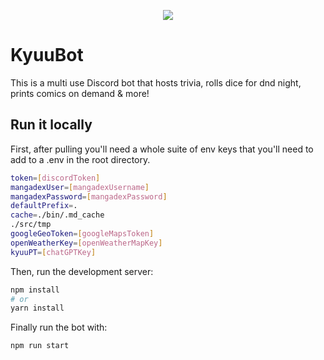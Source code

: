 <p align="center">
  <img src="https://github.com/BrycePearce/KyuuBot/assets/16729071/7ffa2778-14ba-424a-bbca-8fee471d5cde" />
</p>

# KyuuBot
This is a multi use Discord bot that hosts trivia, rolls dice for dnd night, prints comics on demand & more!

## Run it locally

First, after pulling you'll need a whole suite of env keys that you'll need to add to a .env in the root directory.
```bash
token=[discordToken]
mangadexUser=[mangadexUsername]
mangadexPassword=[mangadexPassword]
defaultPrefix=.
cache=./bin/.md_cache
./src/tmp
googleGeoToken=[googleMapsToken]
openWeatherKey=[openWeatherMapKey]
kyuuPT=[chatGPTKey]
```

Then, run the development server:

```bash
npm install
# or
yarn install
```

Finally run the bot with:
```bash
npm run start
```
